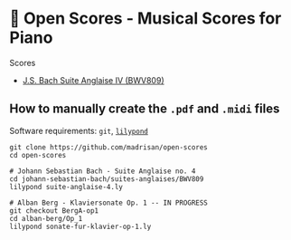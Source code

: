 # :musical_score: Open Scores - Musical Scores for Piano

Scores
 * [J.S. Bach Suite Anglaise IV (BWV809)](https://github.com/madrisan/open-scores/blob/main/scores/JS-Bach-BWV809-Suite-Anglaise-4.pdf)

## How to manually create the `.pdf` and `.midi` files

Software requirements: `git`, [`lilypond`](https://lilypond.org/)

    git clone https://github.com/madrisan/open-scores
    cd open-scores

    # Johann Sebastian Bach - Suite Anglaise no. 4
    cd johann-sebastian-bach/suites-anglaises/BWV809
    lilypond suite-anglaise-4.ly

    # Alban Berg - Klaviersonate Op. 1 -- IN PROGRESS
    git checkout BergA-op1
    cd alban-berg/Op_1
    lilypond sonate-fur-klavier-op-1.ly
